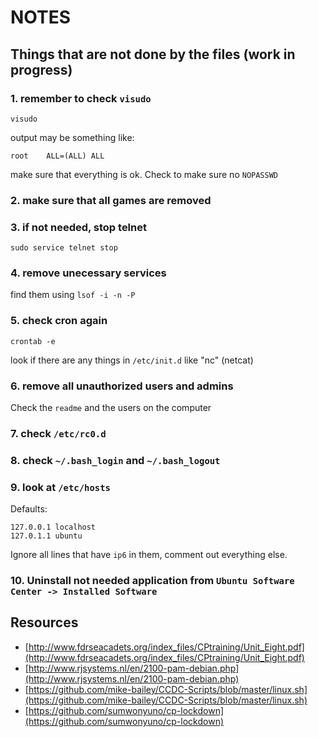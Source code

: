 # NOTES
## Things that are not done by the files (work in progress)

### 1. remember to check `visudo`
```shell
visudo
```
output may be something like:
```shell
root    ALL=(ALL) ALL
```
make sure that everything is ok. Check to make sure no `NOPASSWD`

### 2. make sure that all games are removed

### 3. if not needed, stop telnet
```shell
sudo service telnet stop
```

### 4. remove unecessary services
find them using `lsof -i -n -P`

### 5. check cron again
```shell
crontab -e
```
look if there are any things in `/etc/init.d` like "nc" (netcat)

### 6. remove all unauthorized users and admins
Check the `readme` and the users on the computer

### 7. check `/etc/rc0.d`

### 8. check `~/.bash_login` and `~/.bash_logout`

### 9. look at `/etc/hosts`
Defaults: 
```
127.0.0.1 localhost
127.0.1.1 ubuntu
```

Ignore all lines that have `ip6` in them, comment out everything else.

### 10. Uninstall not needed application from `Ubuntu Software Center -> Installed Software`

## Resources
+ [http://www.fdrseacadets.org/index_files/CPtraining/Unit_Eight.pdf](http://www.fdrseacadets.org/index_files/CPtraining/Unit_Eight.pdf)
+ [http://www.rjsystems.nl/en/2100-pam-debian.php](http://www.rjsystems.nl/en/2100-pam-debian.php)
+ [https://github.com/mike-bailey/CCDC-Scripts/blob/master/linux.sh](https://github.com/mike-bailey/CCDC-Scripts/blob/master/linux.sh)
+ [https://github.com/sumwonyuno/cp-lockdown](https://github.com/sumwonyuno/cp-lockdown)